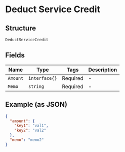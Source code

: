 
# Deduct Service Credit

## Structure

`DeductServiceCredit`

## Fields

| Name | Type | Tags | Description |
|  --- | --- | --- | --- |
| `Amount` | `interface{}` | Required | - |
| `Memo` | `string` | Required | - |

## Example (as JSON)

```json
{
  "amount": {
    "key1": "val1",
    "key2": "val2"
  },
  "memo": "memo2"
}
```

